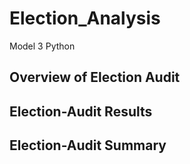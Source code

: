 # Election_Analysis
Model 3 Python

## Overview of Election Audit

## Election-Audit Results

## Election-Audit Summary
